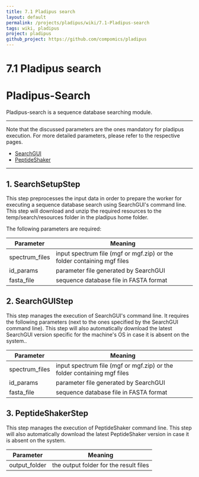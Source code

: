 ```yaml
---
title: 7.1 Pladipus search
layout: default
permalink: /projects/pladipus/wiki/7.1-Pladipus-search
tags: wiki, pladipus
project: pladipus
github_project: https://github.com/compomics/pladipus
---
```


# 7.1 Pladipus search
# Pladipus-Search

Pladipus-search is a sequence database searching module. 

----

Note that the discussed parameters are the ones mandatory for pladipus execution. For more detailed parameters, please refer to the respective pages.

* [SearchGUI](https://github.com/compomics/searchgui)
* [PeptideShaker](https://github.com/compomics/peptide-shaker)

----

## 1. SearchSetupStep

This step preprocesses the input data in order to prepare the worker for executing a sequence database search using SearchGUI's command line. This step will download and unzip the required resources to the temp/search/resources folder in the pladipus home folder. 

The following parameters are required: 

Parameter | Meaning
--- | -------------- | 
spectrum_files | input spectrum file (mgf or mgf.zip) or the folder containing mgf files 
id_params | parameter file generated by SearchGUI
fasta_file | sequence database file in FASTA format

## 2. SearchGUIStep

This step manages the execution of SearchGUI's command line. It requires the following parameters (next to the ones specified by the SearchGUI command line). This step will also automatically download the latest SearchGUI version specific for the machine's OS in case it is absent on the system..

Parameter | Meaning
--- | -------------- | 
spectrum_files | input spectrum file (mgf or mgf.zip) or the folder containing mgf files 
id_params | parameter file generated by SearchGUI
fasta_file | sequence database file in FASTA format

## 3. PeptideShakerStep

This step manages the execution of PeptideShaker command line. This step will also automatically download the latest PeptideShaker version in case it is absent on the system.

Parameter | Meaning
--- | -------------- | 
output_folder | the output folder for the result files
